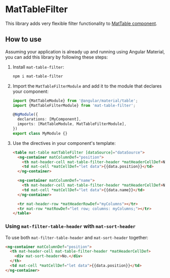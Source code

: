 # MatTableFilter

This library adds very flexible filter functionality to [MatTable component](https://material.angular.io/components/table/overview).

## How to use

Assuming your application is already up and running using Angular Material, you can add this library by following these steps:

1. Install `mat-table-filter`:

   ```bash
   npm i mat-table-filter
   ```

2. Import the `MatTableFilterModule` and add it to the module that declares your component:

   ```ts
   import {MatTableModule} from '@angular/material/table';
   import {MatTableFilterModule} from 'mat-table-filter';

   @NgModule({
     declarations: [MyComponent],
     imports: [MatTableModule, MatTableFilterModule],
   })
   export class MyModule {}
   ```

3. Use the directives in your component's template:

   ```html
   <table mat-table matTableFilter [dataSource]="dataSource">
     <ng-container matColumnDef="position">
       <th mat-header-cell mat-table-filter-header *matHeaderCellDef>No.</th>
       <td mat-cell *matCellDef="let data">{{data.position}}</td>
     </ng-container>

     <ng-container matColumnDef="name">
       <th mat-header-cell mat-table-filter-header *matHeaderCellDef>Name</th>
       <td mat-cell *matCellDef="let data">{{data.name}}</td>
     </ng-container>

     <tr mat-header-row *matHeaderRowDef="myColumns"></tr>
     <tr mat-row *matRowDef="let row; columns: myColumns;"></tr>
   </table>
   ```

### Using `mat-filter-table-header` with `mat-sort-header`

To use both `mat-filter-table-header` and `mat-sort-header` together:

```html
<ng-container matColumnDef="position">
  <th mat-header-cell mat-table-filter-header *matHeaderCellDef>
    <div mat-sort-header>No.</div>
  </th>
  <td mat-cell *matCellDef="let data">{{data.position}}</td>
</ng-container>
```
